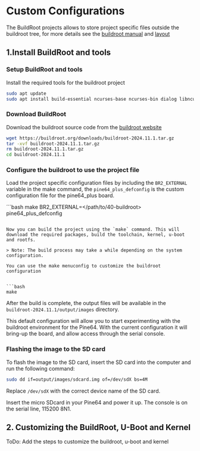 # Custom Configurations

The BuildRoot projects allows to store project specific files outside the buildroot tree, for more details see the [buildroot manual](https://buildroot.org/downloads/manual/manual.html#outside-br-custom) and [layout](https://buildroot.org/downloads/manual/manual.html#_example_layout)

## 1.Install BuildRoot and tools

### Setup BuildRoot and tools
Install the required tools for the buildroot project

```bash
sudo apt update
sudo apt install build-essential ncurses-base ncurses-bin dialog libncurses5-dev file  
```

### Download BuildRoot
Download the buildroot source code from the [buildroot website](https://buildroot.org/download.html)

```bash
wget https://buildroot.org/downloads/buildroot-2024.11.1.tar.gz 
tar -xvf buildroot-2024.11.1.tar.gz
rm buildroot-2024.11.1.tar.gz
cd buildroot-2024.11.1
```

### Configure the buildroot to use the project file

Load the project specific configuration files by including the `BR2_EXTERNAL` variable in the make command, 
the `pine64_plus_defconfig` is the custom configuration file for the pine64_plus board.

´´´bash
make BR2_EXTERNAL=</path/to/40-buildroot> pine64_plus_defconfig
```

Now you can build the project using the `make` command. This will download the required packages, build the toolchain, kernel, u-boot and rootfs.

> Note: The build process may take a while depending on the system configuration.

You can use the make menuconfig to customize the buildroot configuration


```bash
make
```

After the build is complete, the output files will be available in the `buildroot-2024.11.1/output/images` directory.

This default configuration will allow you to start experimenting with the
buildroot environment for the Pine64. With the current configuration
it will bring-up the board, and allow access through the serial console.

### Flashing the image to the SD card

To flash the image to the SD card, insert the SD card into the computer and run the following command:

```bash
sudo dd if=output/images/sdcard.img of=/dev/sdX bs=4M
```

Replace `/dev/sdX` with the correct device name of the SD card.

Insert the micro SDcard in your Pine64 and power it up. The console
is on the serial line, 115200 8N1.

## 2. Customizing the BuildRoot, U-Boot and Kernel
 ToDo: Add the steps to customize the buildroot, u-boot and kernel